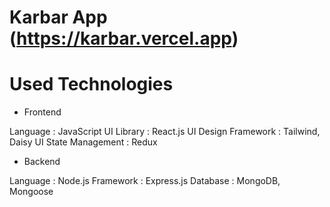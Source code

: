 # Karbar App (https://karbar.vercel.app)

# Used Technologies

- Frontend

Language : JavaScript
UI Library : React.js
UI Design Framework : Tailwind, Daisy UI
State Management : Redux

- Backend

Language : Node.js
Framework : Express.js
Database : MongoDB, Mongoose
